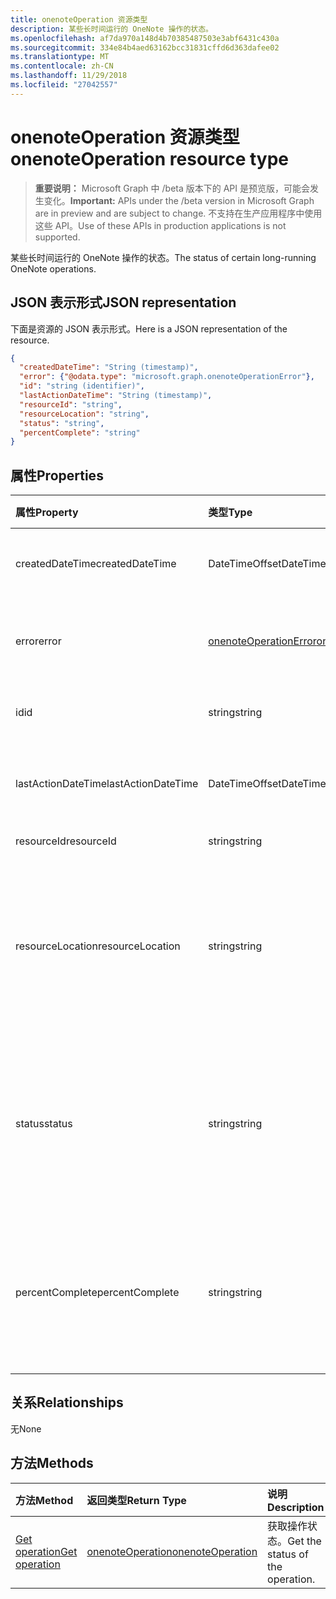```yaml
---
title: onenoteOperation 资源类型
description: 某些长时间运行的 OneNote 操作的状态。
ms.openlocfilehash: af7da970a148d4b70385487503e3abf6431c430a
ms.sourcegitcommit: 334e84b4aed63162bcc31831cffd6d363dafee02
ms.translationtype: MT
ms.contentlocale: zh-CN
ms.lasthandoff: 11/29/2018
ms.locfileid: "27042557"
---
```

# <a name="onenoteoperation-resource-type"></a><span data-ttu-id="64304-103">onenoteOperation 资源类型</span><span class="sxs-lookup"><span data-stu-id="64304-103">onenoteOperation resource type</span></span>

> <span data-ttu-id="64304-104">**重要说明：** Microsoft Graph 中 /beta 版本下的 API 是预览版，可能会发生变化。</span><span class="sxs-lookup"><span data-stu-id="64304-104">**Important:** APIs under the /beta version in Microsoft Graph are in preview and are subject to change.</span></span> <span data-ttu-id="64304-105">不支持在生产应用程序中使用这些 API。</span><span class="sxs-lookup"><span data-stu-id="64304-105">Use of these APIs in production applications is not supported.</span></span>

<span data-ttu-id="64304-106">某些长时间运行的 OneNote 操作的状态。</span><span class="sxs-lookup"><span data-stu-id="64304-106">The status of certain long-running OneNote operations.</span></span>

## <a name="json-representation"></a><span data-ttu-id="64304-107">JSON 表示形式</span><span class="sxs-lookup"><span data-stu-id="64304-107">JSON representation</span></span>

<span data-ttu-id="64304-108">下面是资源的 JSON 表示形式。</span><span class="sxs-lookup"><span data-stu-id="64304-108">Here is a JSON representation of the resource.</span></span>

<!-- {
  "blockType": "resource",
  "optionalProperties": [

  ],
  "@odata.type": "microsoft.graph.onenoteOperation"
}-->

```json
{
  "createdDateTime": "String (timestamp)",
  "error": {"@odata.type": "microsoft.graph.onenoteOperationError"},
  "id": "string (identifier)",
  "lastActionDateTime": "String (timestamp)",
  "resourceId": "string",
  "resourceLocation": "string",
  "status": "string",
  "percentComplete": "string"
}

```
## <a name="properties"></a><span data-ttu-id="64304-109">属性</span><span class="sxs-lookup"><span data-stu-id="64304-109">Properties</span></span>
| <span data-ttu-id="64304-110">属性</span><span class="sxs-lookup"><span data-stu-id="64304-110">Property</span></span>     | <span data-ttu-id="64304-111">类型</span><span class="sxs-lookup"><span data-stu-id="64304-111">Type</span></span>   |<span data-ttu-id="64304-112">说明</span><span class="sxs-lookup"><span data-stu-id="64304-112">Description</span></span>|
|:---------------|:--------|:----------|
|<span data-ttu-id="64304-113">createdDateTime</span><span class="sxs-lookup"><span data-stu-id="64304-113">createdDateTime</span></span>| <span data-ttu-id="64304-114">DateTimeOffset</span><span class="sxs-lookup"><span data-stu-id="64304-114">DateTimeOffset</span></span> |<span data-ttu-id="64304-115">操作的开始时间。</span><span class="sxs-lookup"><span data-stu-id="64304-115">The start time of the operation.</span></span>|
|<span data-ttu-id="64304-116">error</span><span class="sxs-lookup"><span data-stu-id="64304-116">error</span></span>|[<span data-ttu-id="64304-117">onenoteOperationError</span><span class="sxs-lookup"><span data-stu-id="64304-117">onenoteOperationError</span></span>](onenoteoperationerror.md)|<span data-ttu-id="64304-118">操作返回的错误。</span><span class="sxs-lookup"><span data-stu-id="64304-118">The error returned by the operation.</span></span>|
|<span data-ttu-id="64304-119">id</span><span class="sxs-lookup"><span data-stu-id="64304-119">id</span></span>|<span data-ttu-id="64304-120">string</span><span class="sxs-lookup"><span data-stu-id="64304-120">string</span></span>|<span data-ttu-id="64304-121">操作 ID。只读。</span><span class="sxs-lookup"><span data-stu-id="64304-121">The operation id. Read-only.</span></span>|
|<span data-ttu-id="64304-122">lastActionDateTime</span><span class="sxs-lookup"><span data-stu-id="64304-122">lastActionDateTime</span></span>| <span data-ttu-id="64304-123">DateTimeOffset</span><span class="sxs-lookup"><span data-stu-id="64304-123">DateTimeOffset</span></span> |<span data-ttu-id="64304-124">操作的上次活动时间。</span><span class="sxs-lookup"><span data-stu-id="64304-124">The time of the last action of the operation.</span></span>|
|<span data-ttu-id="64304-125">resourceId</span><span class="sxs-lookup"><span data-stu-id="64304-125">resourceId</span></span>|<span data-ttu-id="64304-126">string</span><span class="sxs-lookup"><span data-stu-id="64304-126">string</span></span>|<span data-ttu-id="64304-127">资源 ID。</span><span class="sxs-lookup"><span data-stu-id="64304-127">The resource id.</span></span>|
|<span data-ttu-id="64304-128">resourceLocation</span><span class="sxs-lookup"><span data-stu-id="64304-128">resourceLocation</span></span>|<span data-ttu-id="64304-129">string</span><span class="sxs-lookup"><span data-stu-id="64304-129">string</span></span>|<span data-ttu-id="64304-p102">对象的资源 URI。例如，复制页面或分区的资源 URI。</span><span class="sxs-lookup"><span data-stu-id="64304-p102">The resource URI for the object. For example, the resource URI for a copied page or section.</span></span> |
|<span data-ttu-id="64304-132">status</span><span class="sxs-lookup"><span data-stu-id="64304-132">status</span></span>|<span data-ttu-id="64304-133">string</span><span class="sxs-lookup"><span data-stu-id="64304-133">string</span></span>|<span data-ttu-id="64304-134">操作的当前状态：`notstarted`、`running`、`completed`、`failed`</span><span class="sxs-lookup"><span data-stu-id="64304-134">The current status of the operation: `notstarted`, `running`, `completed`, `failed`</span></span> |
|<span data-ttu-id="64304-135">percentComplete</span><span class="sxs-lookup"><span data-stu-id="64304-135">percentComplete</span></span>|<span data-ttu-id="64304-136">string</span><span class="sxs-lookup"><span data-stu-id="64304-136">string</span></span>|<span data-ttu-id="64304-137">操作仍处于 `running` 状态时操作的完成百分比</span><span class="sxs-lookup"><span data-stu-id="64304-137">The operation percent complete if the operation is still in `running` status</span></span>

## <a name="relationships"></a><span data-ttu-id="64304-138">关系</span><span class="sxs-lookup"><span data-stu-id="64304-138">Relationships</span></span>
<span data-ttu-id="64304-139">无</span><span class="sxs-lookup"><span data-stu-id="64304-139">None</span></span>


## <a name="methods"></a><span data-ttu-id="64304-140">方法</span><span class="sxs-lookup"><span data-stu-id="64304-140">Methods</span></span>

| <span data-ttu-id="64304-141">方法</span><span class="sxs-lookup"><span data-stu-id="64304-141">Method</span></span>           | <span data-ttu-id="64304-142">返回类型</span><span class="sxs-lookup"><span data-stu-id="64304-142">Return Type</span></span>    |<span data-ttu-id="64304-143">说明</span><span class="sxs-lookup"><span data-stu-id="64304-143">Description</span></span>|
|:---------------|:--------|:----------|
|[<span data-ttu-id="64304-144">Get operation</span><span class="sxs-lookup"><span data-stu-id="64304-144">Get operation</span></span>](../api/onenoteoperation-get.md) | [<span data-ttu-id="64304-145">onenoteOperation</span><span class="sxs-lookup"><span data-stu-id="64304-145">onenoteOperation</span></span>](onenoteoperation.md) |<span data-ttu-id="64304-146">获取操作状态。</span><span class="sxs-lookup"><span data-stu-id="64304-146">Get the status of the operation.</span></span> |

<!-- uuid: 8fcb5dbc-d5aa-4681-8e31-b001d5168d79
2015-10-25 14:57:30 UTC -->
<!-- {
  "type": "#page.annotation",
  "description": "onenoteOperation resource",
  "keywords": "",
  "section": "documentation",
  "tocPath": ""
}-->
